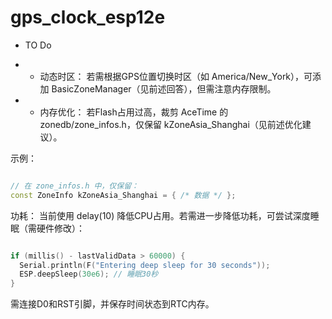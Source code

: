 # gps_clock_esp12e
* TO Do
* * 动态时区：
若需根据GPS位置切换时区（如 America/New_York），可添加 BasicZoneManager（见前述回答），但需注意内存限制。

* * 内存优化：
若Flash占用过高，裁剪 AceTime 的 zonedb/zone_infos.h，仅保留 kZoneAsia_Shanghai（见前述优化建议）。

示例：
```cpp

// 在 zone_infos.h 中，仅保留：
const ZoneInfo kZoneAsia_Shanghai = { /* 数据 */ };
```
功耗：
当前使用 delay(10) 降低CPU占用。若需进一步降低功耗，可尝试深度睡眠（需硬件修改）：
```cpp

if (millis() - lastValidData > 60000) {
  Serial.println(F("Entering deep sleep for 30 seconds"));
  ESP.deepSleep(30e6); // 睡眠30秒
}
```
需连接D0和RST引脚，并保存时间状态到RTC内存。




